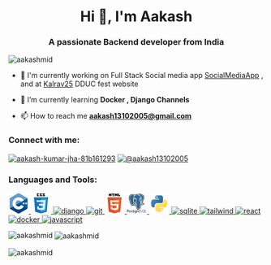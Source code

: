 <h1 align="center">Hi 👋, I'm Aakash</h1>
<h3 align="center">A passionate Backend developer from India</h3>

<p align="left"> <img src="https://komarev.com/ghpvc/?username=aakashmid&label=Profile%20views&color=0e75b6&style=flat" alt="aakashmid" /> </p>

- 🔭 I'm currently working on Full Stack Social media app  [SocialMediaApp](https://github.com/Aakashmid/SocialMediaApp)  , and at [Kalrav25](https://github.com/prashantjinwal/Kalrav_25)  DDUC fest  website

- 🌱 I’m currently learning **Docker , Django Channels**

- 📫 How to reach me **aakash13102005@gmail.com**

<h3 align="left">Connect with me:</h3>
<p align="left">
<a href="https://linkedin.com/in/aakash-kumar-jha-81b161293" target="blank"><img align="center" src="https://raw.githubusercontent.com/rahuldkjain/github-profile-readme-generator/master/src/images/icons/Social/linked-in-alt.svg" alt="aakash-kumar-jha-81b161293" height="30" width="40" /></a>
<a href="https://www.hackerrank.com/@aakash13102005" target="blank"><img align="center" src="https://raw.githubusercontent.com/rahuldkjain/github-profile-readme-generator/master/src/images/icons/Social/hackerrank.svg" alt="@aakash13102005" height="30" width="40" /></a>
</p>

<h3 align="left">Languages and Tools:</h3>
<p align="left"> <a href="https://www.w3schools.com/cpp/" target="_blank" rel="noreferrer"> <img src="https://raw.githubusercontent.com/devicons/devicon/master/icons/cplusplus/cplusplus-original.svg" alt="cplusplus" width="40" height="40"/> </a> <a href="https://www.w3schools.com/css/" target="_blank" rel="noreferrer"> <img src="https://raw.githubusercontent.com/devicons/devicon/master/icons/css3/css3-original-wordmark.svg" alt="css3" width="40" height="40"/> </a> <a href="https://www.djangoproject.com/" target="_blank" rel="noreferrer"> <img src="https://cdn.worldvectorlogo.com/logos/django.svg" alt="django" width="40" height="40"/> </a> <a href="https://git-scm.com/" target="_blank" rel="noreferrer"> <img src="https://www.vectorlogo.zone/logos/git-scm/git-scm-icon.svg" alt="git" width="40" height="40"/> </a> <a href="https://www.w3.org/html/" target="_blank" rel="noreferrer"> <img src="https://raw.githubusercontent.com/devicons/devicon/master/icons/html5/html5-original-wordmark.svg" alt="html5" width="40" height="40"/> </a> <a href="https://www.postgresql.org" target="_blank" rel="noreferrer"> <img src="https://raw.githubusercontent.com/devicons/devicon/master/icons/postgresql/postgresql-original-wordmark.svg" alt="postgresql" width="40" height="40"/> </a> <a href="https://www.python.org" target="_blank" rel="noreferrer"> <img src="https://raw.githubusercontent.com/devicons/devicon/master/icons/python/python-original.svg" alt="python" width="40" height="40"/> </a> <a href="https://www.sqlite.org/" target="_blank" rel="noreferrer"> <img src="https://www.vectorlogo.zone/logos/sqlite/sqlite-icon.svg" alt="sqlite" width="40" height="40"/> </a> <a href="https://tailwindcss.com/" target="_blank" rel="noreferrer"> <img src="https://www.vectorlogo.zone/logos/tailwindcss/tailwindcss-icon.svg" alt="tailwind" width="40" height="40"/> </a>
<a href="https://reactjs.org/" target="_blank" rel="noreferrer">
  <img src="https://cdn.worldvectorlogo.com/logos/react-2.svg" alt="react" width="40" height="40"/>
</a>
  <a href="https://www.docker.com/" target="_blank" rel="noreferrer">
  <img src="https://www.vectorlogo.zone/logos/docker/docker-icon.svg" alt="docker" width="40" height="40"/>
</a>
  <a href="https://developer.mozilla.org/en-US/docs/Web/JavaScript" target="_blank" rel="noreferrer">
  <img src="https://www.vectorlogo.zone/logos/javascript/javascript-icon.svg" alt="javascript" width="40" height="40"/>
</a>
</p>

<p><img align="left" src="https://github-readme-stats.vercel.app/api/top-langs?username=aakashmid&show_icons=true&locale=en&layout=compact" alt="aakashmid" /></p>

<p>&nbsp;<img align="center" src="https://github-readme-stats.vercel.app/api?username=aakashmid&show_icons=true&locale=en" alt="aakashmid" /></p>

<p><img align="center" src="https://github-readme-streak-stats.herokuapp.com/?user=aakashmid&show_icons=true" alt="aakashmid" /></p>


